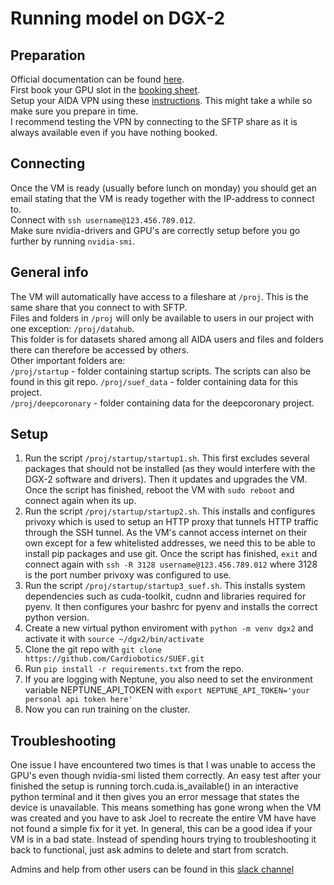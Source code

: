 # Running model on DGX-2

## Preparation
Official documentation can be found [here](https://scilifelab.atlassian.net/wiki/spaces/aida/pages/1235189793/AIDA+DGX-2+Service).  
First book your GPU slot in the [booking sheet](https://docs.google.com/spreadsheets/d/1wA7H3Uh53ADVYptiQWXROnMD67HvPOAwSvW20EnzlFM/edit#gid=254337069).  
Setup your AIDA VPN using these [instructions](https://scilifelab.atlassian.net/wiki/spaces/aida/pages/1235189793/AIDA+DGX-2+Service#VPN). This might take a while so make sure you prepare in time.  
I recommend testing the VPN by connecting to the SFTP share as it is always available even if you have nothing booked.  

## Connecting
Once the VM is ready (usually before lunch on monday) you should get an email stating that the VM is ready together with the IP-address to connect to.  
Connect with ``ssh username@123.456.789.012``.  
Make sure nvidia-drivers and GPU's are correctly setup before you go further by running ``nvidia-smi``.  

## General info
The VM will automatically have access to a fileshare at ``/proj``. This is the same share that you connect to with SFTP.  
Files and folders in ``/proj`` will only be available to users in our project with one exception: ``/proj/datahub``.  
This folder is for datasets shared among all AIDA users and files and folders there can therefore be accessed by others.  
Other important folders are:  
``/proj/startup`` - folder containing startup scripts. The scripts can also be found in this git repo.
``/proj/suef_data`` - folder containing data for this project.  
``/proj/deepcoronary`` - folder containing data for the deepcoronary project.  


## Setup

1. Run the script ``/proj/startup/startup1.sh``. 
This first excludes several packages that should not be installed (as they would interfere with the DGX-2 software and drivers). Then it updates and upgrades the VM.
Once the script has finished, reboot the VM with ``sudo reboot`` and connect again when its up.
2. Run the script ``/proj/startup/startup2.sh``.
This installs and configures privoxy which is used to setup an HTTP proxy that tunnels HTTP traffic through the SSH tunnel.
As the VM's cannot access internet on their own except for a few whitelisted addresses, we need this to be able to install pip packages and use git.
Once the script has finished, ``exit`` and connect again with ``ssh -R 3128 username@123.456.789.012`` where 3128 is the port number privoxy was configured to use.
3. Run the script ``/proj/startup/startup3_suef.sh``.
This installs system dependencies such as cuda-toolkit, cudnn and libraries required for pyenv. It then configures your bashrc for pyenv and installs the correct python version. 
4. Create a new virtual python enviroment with ``python -m venv dgx2`` and activate it with ``source ~/dgx2/bin/activate``
5. Clone the git repo with ``git clone https://github.com/Cardiobotics/SUEF.git``
6. Run ``pip install -r requirements.txt`` from the repo.
7. If you are logging with Neptune, you also need to set the environment variable NEPTUNE_API_TOKEN with ``export NEPTUNE_API_TOKEN='your personal api token here'``
8. Now you can run training on the cluster.

## Troubleshooting

One issue I have encountered two times is that I was unable to access the GPU's even though nvidia-smi listed them correctly. 
An easy test after your finished the setup is running torch.cuda.is_available() in an interactive python terminal and it then gives you an error message that states the device is unavailable.
This means something has gone wrong when the VM was created and you have to ask Joel to recreate the entire VM have have not found a simple fix for it yet.
In general, this can be a good idea if your VM is in a bad state. Instead of spending hours trying to troubleshooting it back to functional, just ask admins to delete and start from scratch.

Admins and help from other users can be found in this [slack channel](nbiisweden.slack.com)